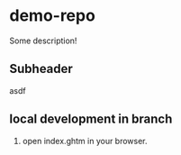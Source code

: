 # demo-repo

Some description!

## Subheader

asdf

## local development in branch

1. open index.ghtm in your browser.
